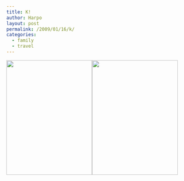 ```yaml
---
title: K!
author: Harpo
layout: post
permalink: /2009/01/16/k/
categories:
  - family
  - travel
---
```

[<img src="http://harpojaeger.github.io/media/wp-content/uploads/2009/01/p-640-480-c3ecc1e6-0e7d-421c-99bb-1e544b389460.jpeg" alt="" width="225" height="300" class="alignnone size-full wp-image-364" />][1][<img src="http://harpojaeger.github.io/media/wp-content/uploads/2009/01/p-640-480-d3d4bb6b-c78f-450a-a463-058023b7bf4f.jpeg" alt="" width="225" height="300" class="alignnone size-full wp-image-364" />][2]

 [1]: http://harpojaeger.github.io/media/wp-content/uploads/2009/01/p-640-480-c3ecc1e6-0e7d-421c-99bb-1e544b389460.jpeg
 [2]: http://harpojaeger.github.io/media/wp-content/uploads/2009/01/p-640-480-d3d4bb6b-c78f-450a-a463-058023b7bf4f.jpeg